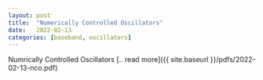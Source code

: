 ```yaml
---
layout: post
title:  "Numerically Controlled Oscillators"
date:   2022-02-13
categories: [baseband, oscillators]
---
```


Numrically Controlled Oscillators [.. read more]({{ site.baseurl }}/pdfs/2022-02-13-nco.pdf)

